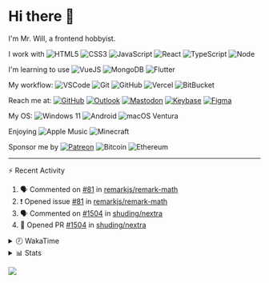 # Hi there 👋

I'm Mr. Will, a frontend hobbyist.

I work with ![HTML5](https://img.shields.io/badge/HTML5-E34F26.svg?logo=html5&logoColor=white) ![CSS3](https://img.shields.io/badge/CSS3-1572B6.svg?logo=css3&logoColor=white) ![JavaScript](https://img.shields.io/badge/JavaScript-F7DF1E.svg?logo=javascript&logoColor=black) ![React](https://img.shields.io/badge/React-20232a.svg?logo=react&logoColor=61DAFB) ![TypeScript](https://img.shields.io/badge/TypeScript-007ACC.svg?logo=typescript&logoColor=white) ![Node](https://img.shields.io/badge/Node.js-43853D.svg?logo=node.js&logoColor=white)

I'm learning to use ![VueJS](https://img.shields.io/badge/Vue.js-35495e.svg?logo=vue.js&logoColor=4FC08D) ![MongoDB](https://img.shields.io/badge/MongoDB-4ea94b.svg?logo=mongodb&logoColor=white) ![Flutter](https://img.shields.io/badge/Flutter-02569B.svg?logo=flutter&logoColor=white)

My workflow: ![VSCode](https://img.shields.io/badge/VS%20Code-007ACC?logo=visual-studio-code&logoColor=white) ![Git](https://img.shields.io/badge/Git-black?logo=git) ![GitHub](https://img.shields.io/badge/GitHub-181717.svg?logo=github&logoColor=white) ![Vercel](https://img.shields.io/badge/Vercel-333?logo=vercel) ![BitBucket](https://img.shields.io/badge/BitBucket-darkblue?logo=bitbucket)

Reach me at: [![GitHub](https://img.shields.io/badge/GitHub-MrWillCom-181717.svg?logo=github&logoColor=white)](https://github.com/MrWillCom) [![Outlook](https://img.shields.io/badge/Outlook-mr.will.com%40outlook.com-0078D4?logo=microsoft-outlook&logoColor=white)](mailto:mr.will.com@outlook.com) [![Mastodon](https://img.shields.io/badge/Mastodon-@MrWillCom@noc.social-3088D4?logo=mastodon&logoColor=white)](https://noc.social/@MrWillCom) [![Keybase](https://img.shields.io/badge/Keybase-mrwillcom-33A0FF?logo=keybase&logoColor=white)](https://keybase.io/mrwillcom) [![Figma](https://img.shields.io/badge/Figma-MrWillCom-F24E1E?logo=figma&logoColor=white)](https://figma.com/@MrWillCom)

My OS: ![Windows 11](https://img.shields.io/badge/Windows%2011-0078D6?logo=microsoft&logoColor=white) ![Android](https://img.shields.io/badge/Android-3DDC84?logo=android&logoColor=white) ![macOS Ventura](https://img.shields.io/badge/macOS%20Ventura-242524?logo=apple&logoColor=white)

Enjoying ![Apple Music](https://img.shields.io/badge/-Apple%20Music-FA243C.svg?logo=apple-music&logoColor=white) ![Minecraft](https://img.shields.io/badge/Minecraft-JE%201.19.2-62B47A.svg?logo=mojang-studios&logoColor=white)

Sponsor me by [![Patreon](https://img.shields.io/badge/Patreon-MrWillCom-F96854.svg?logo=patreon&logoColor=white)](https://www.patreon.com/MrWillCom) ![Bitcoin](https://img.shields.io/badge/Bitcoin-bc1qd8w0qdjdj8gy6nr4cwvfywsv7w7ysqzwdf7sm5-000000.svg?logo=bitcoin&logoColor=white) ![Ethereum](https://img.shields.io/badge/Ethereum-0x44Baea5016C461aA838ff9B369A60246A9a540Eb-3C3C3D.svg?logo=ethereum&logoColor=white)

---

⚡ Recent Activity

<!--START_SECTION:activity-->
1. 🗣 Commented on [#81](https://github.com/remarkjs/remark-math/issues/81) in [remarkjs/remark-math](https://github.com/remarkjs/remark-math)
2. ❗️ Opened issue [#81](https://github.com/remarkjs/remark-math/issues/81) in [remarkjs/remark-math](https://github.com/remarkjs/remark-math)
3. 🗣 Commented on [#1504](https://github.com/shuding/nextra/issues/1504) in [shuding/nextra](https://github.com/shuding/nextra)
4. 💪 Opened PR [#1504](https://github.com/shuding/nextra/pull/1504) in [shuding/nextra](https://github.com/shuding/nextra)
<!--END_SECTION:activity-->

<details>
<summary>🕗 WakaTime</summary>

<!--START_SECTION:waka-->
![Code Time](http://img.shields.io/badge/Code%20Time-321%20hrs%2054%20mins-blue)

**I'm a Night 🦉** 

```text
🌞 Morning                262 commits         ███░░░░░░░░░░░░░░░░░░░░░░   12.72 % 
🌆 Daytime                751 commits         █████████░░░░░░░░░░░░░░░░   36.46 % 
🌃 Evening                1013 commits        ████████████░░░░░░░░░░░░░   49.17 % 
🌙 Night                  34 commits          ░░░░░░░░░░░░░░░░░░░░░░░░░   01.65 % 
```
📅 **I'm Most Productive on Sunday** 

```text
Monday                   209 commits         ███░░░░░░░░░░░░░░░░░░░░░░   10.15 % 
Tuesday                  259 commits         ███░░░░░░░░░░░░░░░░░░░░░░   12.57 % 
Wednesday                319 commits         ████░░░░░░░░░░░░░░░░░░░░░   15.49 % 
Thursday                 269 commits         ███░░░░░░░░░░░░░░░░░░░░░░   13.06 % 
Friday                   260 commits         ███░░░░░░░░░░░░░░░░░░░░░░   12.62 % 
Saturday                 361 commits         ████░░░░░░░░░░░░░░░░░░░░░   17.52 % 
Sunday                   383 commits         █████░░░░░░░░░░░░░░░░░░░░   18.59 % 
```


📊 **This Week I Spent My Time On** 

```text
🕑︎ Time Zone: Asia/Shanghai

💬 Programming Languages: 
Other                    8 mins              ██████████████████████░░░   86.01 % 
YAML                     0 secs              ██░░░░░░░░░░░░░░░░░░░░░░░   07.87 % 
CSS                      0 secs              ██░░░░░░░░░░░░░░░░░░░░░░░   06.12 % 

🔥 Editors: 
VS Code                  10 mins             █████████████████████████   100.00 % 

💻 Operating System: 
Windows                  8 mins              ██████████████████████░░░   86.01 % 
Mac                      1 min               ███░░░░░░░░░░░░░░░░░░░░░░   13.99 % 
```

**I Mostly Code in JavaScript** 

```text
JavaScript               24 repos            █████████████░░░░░░░░░░░░   53.33 % 
CSS                      6 repos             ███░░░░░░░░░░░░░░░░░░░░░░   13.33 % 
TypeScript               4 repos             ██░░░░░░░░░░░░░░░░░░░░░░░   08.89 % 
C++                      4 repos             ██░░░░░░░░░░░░░░░░░░░░░░░   08.89 % 
Dart                     1 repo              █░░░░░░░░░░░░░░░░░░░░░░░░   02.22 % 
```




 Last Updated on 04/04/2023 18:38:44 UTC
<!--END_SECTION:waka-->

</details>

<details>
  <summary>📊 Stats</summary>
  <img src="https://github-readme-stats.vercel.app/api?username=MrWillCom&hide_title=true&show_icons=true&count_private=true&include_all_commits=true" alt="Stats">
  <img src="https://api.githubtrends.io/user/svg/MrWillCom/langs?time_range=one_year&loc_metric=changed&compact=True&theme=classic" alt="Most used languages">
</details>

![](https://hit.yhype.me/github/profile?user_id=47271684)
